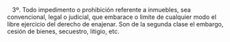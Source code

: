    3º. Todo impedimento o prohibición referente a inmuebles, sea convencional, legal o  judicial, que embarace o limite de cualquier modo el libre ejercicio del derecho de enajenar. Son de la segunda clase el embargo, cesión de bienes, secuestro, litigio, etc.